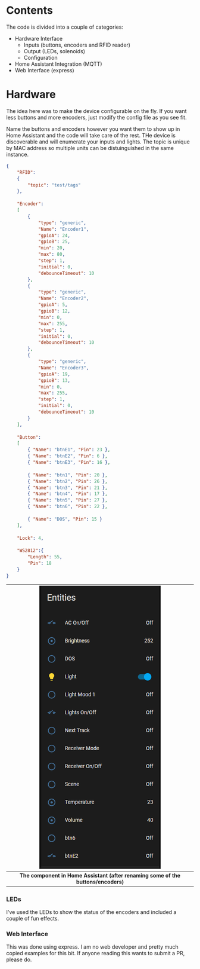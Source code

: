 # Contents

The code is divided into a couple of categories:

- Hardware Interface
    - Inputs (buttons, encoders and RFID reader)
    - Output (LEDs, solenoids)
    - Configuration
- Home Assistant Integration (MQTT)
- Web Interface (express)

# Hardware

The idea here was to make the device configurable on the fly. If you want less buttons and more encoders, just modify the config file as you see fit.

Name the buttons and encoders however you want them to show up in Home Assistant and the code will take care of the rest. THe device is discoverable and will enumerate your inputs and lights. The topic is unique by MAC address so multiple units can be distuinguished in the same instance.

```json
{
    "RFID":
    {
        "topic": "test/tags"
    },

    "Encoder":
    [
        {
            "type": "generic",
            "Name": "Encoder1",
            "gpioA": 24, 
            "gpioB": 25,
            "min": 20,
            "max": 80,
            "step": 1,
            "initial": 0,
            "debounceTimeout": 10
        },
        {
            "type": "generic",
            "Name": "Encoder2",
            "gpioA": 5, 
            "gpioB": 12,
            "min": 0,
            "max": 255,
            "step": 1,
            "initial": 0,
            "debounceTimeout": 10
        },
        {
            "type": "generic",
            "Name": "Encoder3",
            "gpioA": 19, 
            "gpioB": 13,
            "min": 0,
            "max": 255,
            "step": 1,
            "initial": 0,
            "debounceTimeout": 10
        }
    ],

    "Button":
    [
        { "Name": "btnE1", "Pin": 23 },
        { "Name": "btnE2", "Pin": 6 },
        { "Name": "btnE3", "Pin": 16 },

        { "Name": "btn1", "Pin": 20 },
        { "Name": "btn2", "Pin": 26 },
        { "Name": "btn3", "Pin": 21 },
        { "Name": "btn4", "Pin": 17 },
        { "Name": "btn5", "Pin": 27 },
        { "Name": "btn6", "Pin": 22 },

        { "Name": "DOS", "Pin": 15 }
    ],

    "Lock": 4,

    "WS2812":{
        "Length": 55,
        "Pin": 18
    }
}
```

|![Home Assistant](images/ha.png?raw=true "Home Assistant Component")|
|:--:|
| <b>The component in Home Assistant (after renaming some of the buttons/encoders)</b> |

### LEDs

I've used the LEDs to show the status of the encoders and included a couple of fun effects.

### Web Interface

This was done using express. I am no web developer and pretty much copied examples for this bit. If anyone reading this wants to submit a PR, please do.